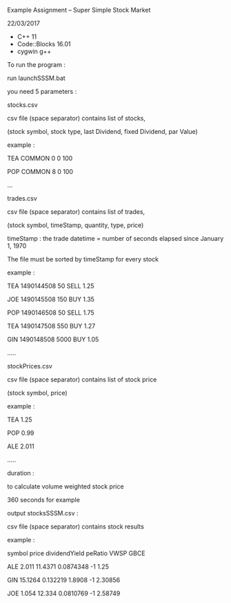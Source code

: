 Example Assignment – Super Simple Stock Market

22/03/2017

- C++ 11
- Code::Blocks 16.01
- cygwin g++


To run the program :

run launchSSSM.bat

you need 5 parameters :

stocks.csv

csv file (space separator) contains list of stocks,

(stock symbol, stock type, last Dividend, fixed Dividend, par Value)

example :

TEA COMMON 0 0 100

POP COMMON 8 0 100

...

trades.csv

csv file (space separator) contains list of trades,

(stock symbol, timeStamp, quantity, type, price)

timeStamp : the trade datetime = number of seconds elapsed since January 1, 1970

The file must be sorted by timeStamp for every stock

example :

TEA 1490144508 50 SELL 1.25

JOE 1490145508 150 BUY 1.35

POP 1490146508 50 SELL 1.75

TEA 1490147508 550 BUY 1.27

GIN 1490148508 5000 BUY 1.05

.....

stockPrices.csv

csv file (space separator) contains list of stock price

(stock symbol, price)

example :

TEA 1.25

POP 0.99

ALE 2.011

.....

duration :

to calculate volume weighted stock price

360 seconds for example

output stocksSSSM.csv :

csv file (space separator) contains stock results

example :

symbol price dividendYield peRatio VWSP GBCE

ALE 2.011 11.4371 0.0874348 -1 1.25

GIN 15.1264 0.132219 1.8908 -1 2.30856

JOE 1.054 12.334 0.0810769 -1 2.58749

